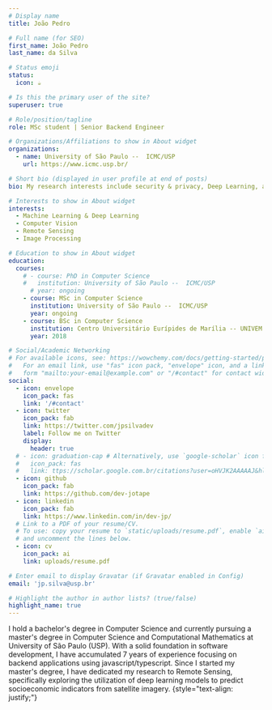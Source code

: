 ```yaml
---
# Display name
title: João Pedro

# Full name (for SEO)
first_name: João Pedro
last_name: da Silva

# Status emoji
status:
  icon: ☕️

# Is this the primary user of the site?
superuser: true

# Role/position/tagline
role: MSc student | Senior Backend Engineer

# Organizations/Affiliations to show in About widget
organizations:
  - name: University of São Paulo --  ICMC/USP
    url: https://www.icmc.usp.br/

# Short bio (displayed in user profile at end of posts)
bio: My research interests include security & privacy, Deep Learning, and Computer Vision.

# Interests to show in About widget
interests:
  - Machine Learning & Deep Learning
  - Computer Vision
  - Remote Sensing
  - Image Processing

# Education to show in About widget
education:
  courses:
    # - course: PhD in Computer Science
    #   institution: University of São Paulo --  ICMC/USP
      # year: ongoing
    - course: MSc in Computer Science
      institution: University of São Paulo --  ICMC/USP
      year: ongoing
    - course: BSc in Computer Science
      institution: Centro Universitário Eurípides de Marília -- UNIVEM
      year: 2018

# Social/Academic Networking
# For available icons, see: https://wowchemy.com/docs/getting-started/page-builder/#icons
#   For an email link, use "fas" icon pack, "envelope" icon, and a link in the
#   form "mailto:your-email@example.com" or "/#contact" for contact widget.
social:
  - icon: envelope
    icon_pack: fas
    link: '/#contact'
  - icon: twitter
    icon_pack: fab
    link: https://twitter.com/jpsilvadev
    label: Follow me on Twitter
    display:
      header: true
  # - icon: graduation-cap # Alternatively, use `google-scholar` icon from `ai` icon pack
  #   icon_pack: fas
  #   link: ttps://scholar.google.com.br/citations?user=oHVJK2AAAAAJ&hl=en
  - icon: github
    icon_pack: fab
    link: https://github.com/dev-jotape
  - icon: linkedin
    icon_pack: fab
    link: https://www.linkedin.com/in/dev-jp/
  # Link to a PDF of your resume/CV.
  # To use: copy your resume to `static/uploads/resume.pdf`, enable `ai` icons in `params.yaml`,
  # and uncomment the lines below.
  - icon: cv
    icon_pack: ai
    link: uploads/resume.pdf

# Enter email to display Gravatar (if Gravatar enabled in Config)
email: 'jp.silva@usp.br'

# Highlight the author in author lists? (true/false)
highlight_name: true
---
```


I hold a bachelor's degree in Computer Science and currently pursuing a master's degree in Computer Science and Computational Mathematics at University of São Paulo (USP). With a solid foundation in software development, I have accumulated 7 years of experience focusing on backend applications using javascript/typescript.
Since I started my master's degree, I have dedicated my research to Remote Sensing, specifically exploring the utilization of deep learning models to predict socioeconomic indicators from satellite imagery. 
{style="text-align: justify;"}
